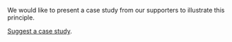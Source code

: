 We would like to present a case study from our supporters to illustrate this principle.

[Suggest a case study](mailto:paris.call@diplomatie.gouv.fr?subject=Case%20study).
